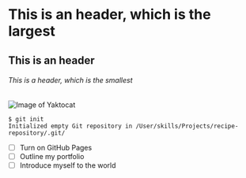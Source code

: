 # This is an header, which is the largest
## This is an header
###### This is a header, which is the smallest
![Image of Yaktocat](https://octodex.github.com/images/yaktocat.png)
```
$ git init
Initialized empty Git repository in /User/skills/Projects/recipe-repository/.git/
```
- [ ] Turn on GitHub Pages
- [ ] Outline my portfolio
- [ ] Introduce myself to the world
